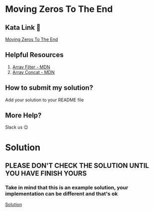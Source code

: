 # Moving Zeros To The End

## Kata Link 🥋

[Moving Zeros To The End](https://www.codewars.com/kata/52597aa56021e91c93000cb0)

## Helpful Resources

1. [Array Filter - MDN](https://developer.mozilla.org/es/docs/Web/JavaScript/Reference/Global_Objects/Array/filter)
2. [Array Concat - MDN](https://developer.mozilla.org/es/docs/Web/JavaScript/Reference/Global_Objects/Array/concat)

## How to submit my solution?

Add your solution to your README file

## More Help?

Slack us 😉

# Solution

## PLEASE DON'T CHECK THE SOLUTION UNTIL YOU HAVE FINISH YOURS

### Take in mind that this is an example solution, your implementation can be different and that's ok

[Solution](../sol)

